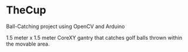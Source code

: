 # TheCup
Ball-Catching project using OpenCV and Arduino

1.5 meter x 1.5 meter CoreXY gantry that catches golf balls thrown within the movable area.
